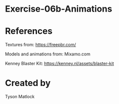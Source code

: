 # Exercise-06b-Animations

# References

Textures from: https://freepbr.com/

Models and animations from: Mixamo.com

Kenney Blaster Kit: https://kenney.nl/assets/blaster-kit

# Created by 
Tyson Matlock
